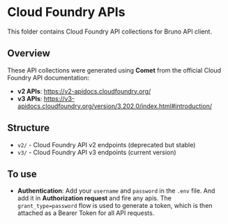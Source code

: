 # Cloud Foundry APIs

This folder contains Cloud Foundry API collections for Bruno API client.

## Overview

These API collections were generated using **Comet** from the official Cloud Foundry API documentation:

- **v2 APIs**: https://v2-apidocs.cloudfoundry.org/
- **v3 APIs**: https://v3-apidocs.cloudfoundry.org/version/3.202.0/index.html#introduction/

## Structure

- `v2/` - Cloud Foundry API v2 endpoints (deprecated but stable)
- `v3/` - Cloud Foundry API v3 endpoints (current version)

## To use

- **Authentication**: Add your `username` and `password` in the `.env` file. And add it in **Authorization request** and fire any apis. The `grant_type=password` flow is used to generate a token, which is then attached as a Bearer Token for all API requests.
